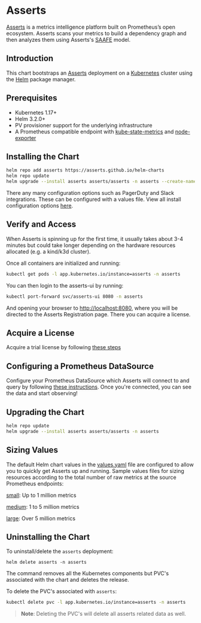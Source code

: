 # Asserts

[Asserts](http://www.asserts.ai) is a metrics intelligence platform built on Prometheus’s open ecosystem. Asserts scans your metrics to build a dependency graph and then analyzes them using Asserts's [SAAFE](https://docs.asserts.ai/understanding-saafe-model) model.

## Introduction

This chart bootstraps an [Asserts](https://www.asserts.ai) deployment on a [Kubernetes](https://kubernetes.io) cluster using the [Helm](https://helm.sh) package manager.

## Prerequisites

- Kubernetes 1.17+
- Helm 3.2.0+
- PV provisioner support for the underlying infrastructure
- A Prometheus compatible endpoint with [kube-state-metrics](https://github.com/prometheus-community/helm-charts/tree/main/charts/kube-state-metrics) and [node-exporter](https://github.com/prometheus-community/helm-charts/tree/main/charts/prometheus-node-exporter)

## Installing the Chart

```bash
helm repo add asserts https://asserts.github.io/helm-charts
helm repo update
helm upgrade --install asserts asserts/asserts -n asserts --create-namespace
```

There any many configuration options such as PagerDuty and Slack integrations. These can be configured with a values file.
View all install configuration options [here](https://github.com/asserts/helm-charts/blob/master/charts/asserts/values.yaml).

## Verify and Access

When Asserts is spinning up for the first time, it usually takes about 3-4 minutes
but could take longer depending on the hardware resources allocated (e.g. a kind/k3d cluster).

Once all containers are initialized and running:

```bash
kubectl get pods -l app.kubernetes.io/instance=asserts -n asserts
```

You can then login to the asserts-ui by running:

```bash
kubectl port-forward svc/asserts-ui 8080 -n asserts
```

And opening your browser to [http://localhost:8080](http://localhost:8080), where you will be directed to the Asserts Registration page. There you can acquire a license.

## Acquire a License

Acquire a trial license by following [these steps](https://docs.asserts.ai/getting-started/self-hosted/helm-chart#acquire-a-license)

## Configuring a Prometheus DataSource

Configure your Prometheus DataSource which Asserts will connect to and query by following [these instructions](https://docs.asserts.ai/integrations/data-source/prometheus). Once you're connected, you can see the data and start observing!

## Upgrading the Chart

```bash
helm repo update
helm upgrade --install asserts asserts/asserts -n asserts
```

## Sizing Values

The default Helm chart values in the [values.yaml](https://github.com/asserts/helm-charts/blob/master/charts/asserts/values.yaml) file are configured to allow you to quickly get Asserts up and running. Sample values files for sizing resources according to the total number of raw metrics
at the source Prometheus endpoints:

[small](https://github.com/asserts/helm-charts/blob/master/charts/asserts/small.yaml): Up to 1 million metrics

[medium](https://github.com/asserts/helm-charts/blob/master/charts/asserts/medium.yaml): 1 to 5 million metrics

[large](https://github.com/asserts/helm-charts/blob/master/charts/asserts/large.yaml): Over 5 million metrics

## Uninstalling the Chart

To uninstall/delete the `asserts` deployment:

```console
helm delete asserts -n asserts
```

The command removes all the Kubernetes components but PVC's associated with the chart and deletes the release.

To delete the PVC's associated with `asserts`:

```bash
kubectl delete pvc -l app.kubernetes.io/instance=asserts -n asserts
```

> **Note**: Deleting the PVC's will delete all asserts related data as well.
